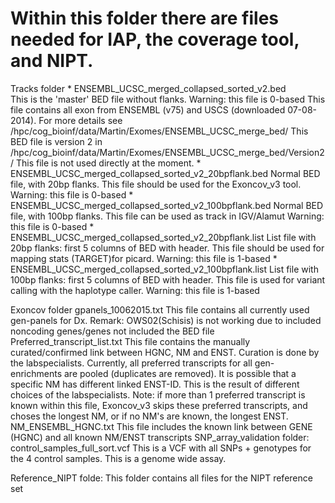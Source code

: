 # Within this folder there are files needed for IAP, the coverage tool, and NIPT.
Tracks folder
	* ENSEMBL_UCSC_merged_collapsed_sorted_v2.bed	
		This is the 'master' BED file without flanks. 
		Warning: this file is 0-based
		This file contains all exon from ENSEMBL (v75) and USCS (downloaded  07-08-2014). For more details see /hpc/cog_bioinf/data/Martin/Exomes/ENSEMBL_UCSC_merge_bed/
		This BED file is version 2 in /hpc/cog_bioinf/data/Martin/Exomes/ENSEMBL_UCSC_merge_bed/Version2/
		This file is not used directly at the moment.
	* ENSEMBL_UCSC_merged_collapsed_sorted_v2_20bpflank.bed
		Normal BED file, with 20bp flanks. This file should be used for the Exoncov_v3 tool.
		Warning: this file is 0-based
	* ENSEMBL_UCSC_merged_collapsed_sorted_v2_100bpflank.bed
		Normal BED file, with 100bp flanks. This file can be used as track in IGV/Alamut
		Warning: this file is 0-based
	* ENSEMBL_UCSC_merged_collapsed_sorted_v2_20bpflank.list
		List file with 20bp flanks: first 5 columns of BED with header. This file should be used for mapping stats (TARGET)for picard.
		Warning: this file is 1-based
 	* ENSEMBL_UCSC_merged_collapsed_sorted_v2_100bpflank.list
		List file with 100bp flanks: first 5 columns of BED with header. This file is used for variant calling with the haplotype caller.
		Warning: this file is 1-based

Exoncov folder
	gpanels_10062015.txt
		This file contains all currently used gen-panels for Dx.
		Remark: OWS02(Schisis) is not working due to included noncoding genes/genes not included the BED file 	
	Preferred_transcript_list.txt
		This file contains the manually curated/confirmed link between HGNC, NM and ENST.
		Curation is done by the labspecialists.
		Currently, all preferred transcripts for all gen-enrichments are pooled (duplicates are removed).
		It is possible that a specific NM has different linked ENST-ID. This is the result of different choices of the labspecialists.
		Note: if more than 1 preferred transcript is known within this file, Exoncov_v3 skips these preferred transcripts, and choses the longest NM, 
		or if no NM's are known, the longest ENST.
	NM_ENSEMBL_HGNC.txt 
		This file includes the known link between GENE (HGNC) and all known NM/ENST transcripts
SNP_array_validation folder:
	control_samples_full_sort.vcf
		This is a VCF with all SNPs + genotypes for the 4 control samples. This is a genome wide assay.

Reference_NIPT folde:
	This folder contains all files for the NIPT reference set
